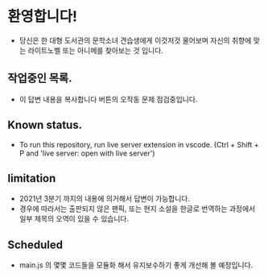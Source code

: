 # 환영합니다!
- 당신은 한 대형 도서관의 문학소녀 견습생에게 이것저것 물어보며 자신의 취향에 맞는 라이트노벨 또는 아니메를 찾아보는 것 입니다.

## 작업중인 목록.
- 이 답변 내용을 복사합니다 버튼의 오작동 문제 점검중입니다.


##  Known status.
- To run this repository, run live server extension in vscode.
(Ctrl + Shift + P and 'live server: open with live server')

## limitation
- 2021년 3분기 까지의 내용에 의거해서 답변이 가능합니다.
- 경우에 따라서는 출판되지 않은 팬픽, 또는 현지 소설을 한글로 번역하는 과정에서 일부 제목의 오역이 있을 수 있습니다.

## Scheduled
- main.js 의 몇몇 코드들을 모듈화 해서 유지보수하기 좋게 개선해 볼 예정입니다.